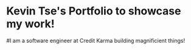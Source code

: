 # Kevin Tse's Portfolio to showcase my work!

#I am a software engineer at Credit Karma building magnificient things!
